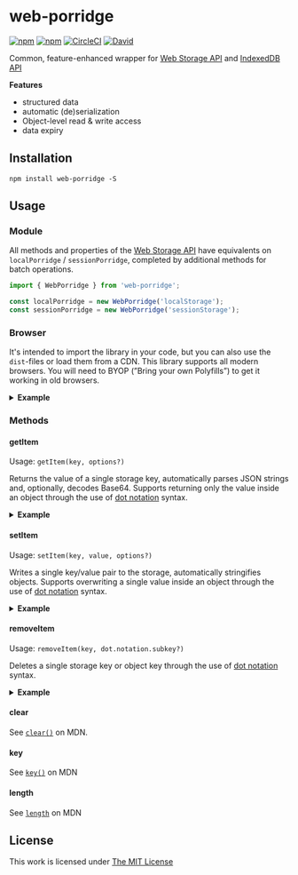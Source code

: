 # web-porridge

[![npm](https://flat.badgen.net/npm/license/web-porridge)](https://www.npmjs.org/package/web-porridge)
[![npm](https://flat.badgen.net/npm/v/web-porridge)](https://www.npmjs.org/package/web-porridge)
[![CircleCI](https://flat.badgen.net/circleci/github/idleberg/web-porridge)](https://circleci.com/gh/idleberg/web-porridge)
[![David](https://flat.badgen.net/david/dep/idleberg/web-porridge)](https://david-dm.org/idleberg/web-porridge)

Common, feature-enhanced wrapper for [Web Storage API][] and [IndexedDB API][]

**Features**

-   structured data
-   automatic (de)serialization
-   Object-level read & write access
-   data expiry

## Installation

`npm install web-porridge -S`

## Usage

### Module

All methods and properties of the [Web Storage API][] have equivalents on `localPorridge` / `sessionPorridge`, completed by additional methods for batch operations.

```ts
import { WebPorridge } from 'web-porridge';

const localPorridge = new WebPorridge('localStorage');
const sessionPorridge = new WebPorridge('sessionStorage');
```

### Browser

It's intended to import the library in your code, but you can also use the `dist`-files or load them from a CDN. This library supports all modern browsers. You will need to BYOP (”Bring your own Polyfills”) to get it working in old browsers.

<details>
<summary><strong>Example</strong></summary>

```html
<script src="https://cdn.jsdelivr.net/npm/web-porridge@latest/dist/porridge.js"></script>

<script>
    document.addEventListener('DOMContentLoaded', function () {
        const localPorridge = new WebPorridge('localStorage');
        const sessionPorridge = new WebPorridge('sessionStorage');
    });
</script>
```

:warning: For performance reasons, it's recommend using an explicit version number (such as `0.15.2`) in URLs when loading from a CDN

</details>

### Methods

#### getItem

Usage: `getItem(key, options?)`

Returns the value of a single storage key, automatically parses JSON strings and, optionally, decodes Base64. Supports returning only the value inside an object through the use of [dot notation][] syntax.

<details>
<summary><strong>Example</strong></summary>

```ts
localPorridge.getItem('firstItem');
localPorridge.getItem('secondItem', { key: 'dot.notation.subkey' });
```

</details>

#### setItem

Usage: `setItem(key, value, options?)`

Writes a single key/value pair to the storage, automatically stringifies objects. Supports overwriting a single value inside an object through the use of [dot notation][] syntax.

<details>
<summary><strong>Example</strong></summary>

```ts
localPorridge.setItem('firstItem', 'Hello World');

localPorridge.setItem('secondItem', { name: 'John Appleseed' });
localPorridge.setItem('secondItem', 'Ada Lovelace', { key: 'name' });
```

</details>

#### removeItem

Usage: `removeItem(key, dot.notation.subkey?)`

Deletes a single storage key or object key through the use of [dot notation][] syntax.

<details>
<summary><strong>Example</strong></summary>

```ts
localPorridge.removeItem('firstItem');
localPorridge.removeItem('secondItem', 'dot.notation.subkey');
```

</details>

#### clear

See [`clear()`](https://developer.mozilla.org/en-US/docs/Web/API/Storage/clear) on MDN.

#### key

See [`key()`](https://developer.mozilla.org/en-US/docs/Web/API/Storage/key) on MDN

#### length

See [`length`](https://developer.mozilla.org/en-US/docs/Web/API/Storage/length) on MDN

## License

This work is licensed under [The MIT License](LICENSE)

[dot notation]: https://developer.mozilla.org/en-US/docs/Web/JavaScript/Reference/Operators/Property_accessors#Dot_notation
[web storage api]: https://developer.mozilla.org/en-US/docs/Web/API/Storage
[indexeddb api]: https://developer.mozilla.org/en-US/docs/Web/API/IndexedDB_API
